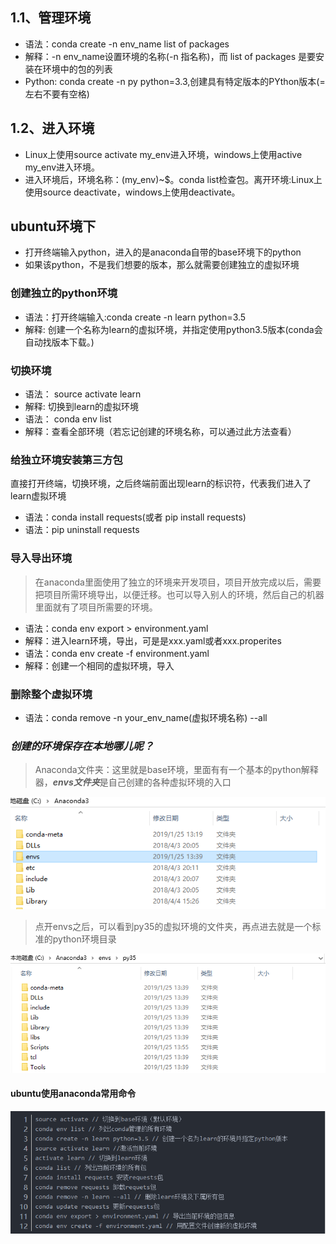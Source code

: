 ## 1.1、管理环境
- 语法：conda create -n env_name list of packages
- 解释：-n env_name设置环境的名称(-n 指名称)，而 list of packages 是要安装在环境中的包的列表
- Python: conda create -n py python=3.3,创建具有特定版本的PYthon版本(=左右不要有空格)
## 1.2、进入环境

- Linux上使用source activate my_env进入环境，windows上使用active my_env进入环境。
- 进入环境后，环境名称：(my_env)~$。conda list检查包。离开环境:Linux上使用source deactivate，windows上使用deactivate。

## ubuntu环境下
- 打开终端输入python，进入的是anaconda自带的base环境下的python
- 如果该python，不是我们想要的版本，那么就需要创建独立的虚拟环境
### 创建独立的python环境

- 语法：打开终端输入:conda create -n learn python=3.5
- 解释: 创建一个名称为learn的虚拟环境，并指定使用python3.5版本(conda会自动找版本下载。)
### 切换环境
- 语法： source activate learn
- 解释: 切换到learn的虚拟环境
- 语法： conda env list
- 解释：查看全部环境（若忘记创建的环境名称，可以通过此方法查看）
### 给独立环境安装第三方包
直接打开终端，切换环境，之后终端前面出现learn的标识符，代表我们进入了learn虚拟环境

- 语法：conda install requests(或者 pip install requests)
- 语法：pip uninstall requests
### 导入导出环境
>在anaconda里面使用了独立的环境来开发项目，项目开放完成以后，需要把项目所需环境导出，以便迁移。也可以导入别人的环境，然后自己的机器里面就有了项目所需要的环境。
- 语法：conda env export > environment.yaml
- 解释：进入learn环境，导出，可是是xxx.yaml或者xxx.properites
- 语法：conda env create -f environment.yaml
- 解释：创建一个相同的虚拟环境，导入
### 删除整个虚拟环境

- 语法：conda remove -n your_env_name(虚拟环境名称) --all

### ***创建的环境保存在本地哪儿呢？***
>Anaconda文件夹：这里就是base环境，里面有有一个基本的python解释器，***envs文件夹***是自己创建的各种虚拟环境的入口

![](pictures/c0.png)
>点开envs之后，可以看到py35的虚拟环境的文件夹，再点进去就是一个标准的python环境目录

![](pictures/c1.png)
#### ubuntu使用anaconda常用命令
![](pictures/c2.png)

